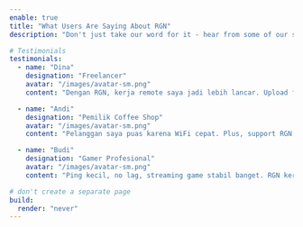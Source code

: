 ```yaml
---
enable: true
title: "What Users Are Saying About RGN"
description: "Don't just take our word for it - hear from some of our satisfied users!  Check out some of our testimonials below to see what others are saying about RGN."

# Testimonials
testimonials:
  - name: "Dina"
    designation: "Freelancer"
    avatar: "/images/avatar-sm.png"
    content: "Dengan RGN, kerja remote saya jadi lebih lancar. Upload file besar ke client jadi nggak masalah lagi!"

  - name: "Andi"
    designation: "Pemilik Coffee Shop"
    avatar: "/images/avatar-sm.png"
    content: "Pelanggan saya puas karena WiFi cepat. Plus, support RGN sangat responsif!"

  - name: "Budi"
    designation: "Gamer Profesional"
    avatar: "/images/avatar-sm.png"
    content: "Ping kecil, no lag, streaming game stabil banget. RGN keren!"

# don't create a separate page
build:
  render: "never"
---
```

